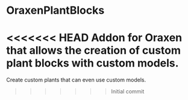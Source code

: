 # OraxenPlantBlocks
<<<<<<< HEAD
Addon for Oraxen that allows the creation of custom plant blocks with custom models.
=======
Create custom plants that can even use custom models.
>>>>>>> Initial commit
